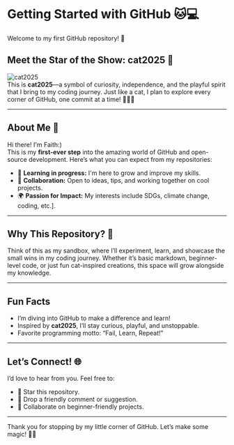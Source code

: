 # Getting Started with GitHub 🐱💻

Welcome to my first GitHub repository! 🎉

## Meet the Star of the Show: **cat2025** 🐾  
![cat2025](https://m.media-amazon.com/images/I/61g3fhkrApL.__AC_SY300_SX300_QL70_FMwebp_.jpg)  
This is **cat2025**—a symbol of curiosity, independence, and the playful spirit that I bring to my coding journey. Just like a cat, I plan to explore every corner of GitHub, one commit at a time! 🐈‍🦫✨  

---

## About Me 🌟  
Hi there! I'm Faith:)  
This is my **first-ever step** into the amazing world of GitHub and open-source development. Here’s what you can expect from my repositories:
- 🌱 **Learning in progress:** I'm here to grow and improve my skills.  
- 🚀 **Collaboration:** Open to ideas, tips, and working together on cool projects.  
- 🌍 **Passion for Impact:** My interests include SDGs, climate change, coding, etc.].  

---

## Why This Repository? 📂  
Think of this as my sandbox, where I’ll experiment, learn, and showcase the small wins in my coding journey. Whether it’s basic markdown, beginner-level code, or just fun cat-inspired creations, this space will grow alongside my knowledge.  

---

## Fun Facts  
- I’m diving into GitHub to make a difference and learn!  
- Inspired by **cat2025**, I’ll stay curious, playful, and unstoppable.  
- Favorite programming motto: “Fail, Learn, Repeat!”  

---

## Let’s Connect! 🌐  
I’d love to hear from you. Feel free to:  
- 🌟 Star this repository.  
- 📝 Drop a friendly comment or suggestion.  
- 🤝 Collaborate on beginner-friendly projects.  

---

Thank you for stopping by my little corner of GitHub. Let’s make some magic! 🎩✨
